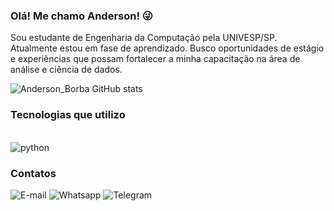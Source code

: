 ### Olá! Me chamo Anderson! 😜

Sou estudante de Engenharia da Computação pela UNIVESP/SP.
Atualmente estou em fase de aprendizado. Busco oportunidades de estágio e experiências que possam fortalecer a minha capacitação na área de análise e ciência de dados.


![Anderson_Borba GitHub stats](https://github-readme-stats.vercel.app/api?username=AndersonBorbaSilva&show_icons=true&theme=dracula)

### Tecnologias que utilizo

<div style="display: inline_block"><br/>
  <img align="center" alt="python" src="https://img.shields.io/badge/Python-3776AB?style=for-the-badge&logo=python&logoColor=white"/>
</div>  

### Contatos

![E-mail](https://img.shields.io/badge/Gmail-D14836?style=for-the-badge&logo=gmail&logoColor=white)
![Whatsapp](https://img.shields.io/badge/WhatsApp-25D366?style=for-the-badge&logo=whatsapp&logoColor=white)
![Telegram](https://img.shields.io/badge/Telegram-2CA5E0?style=for-the-badge&logo=telegram&logoColor=white)

